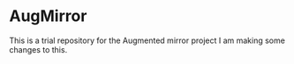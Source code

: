 # AugMirror
This is a trial repository for the Augmented mirror project
I am making some changes to this.
